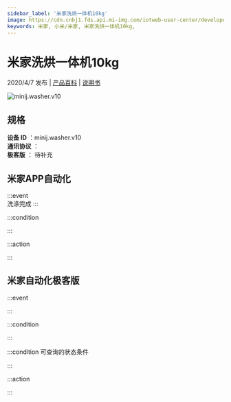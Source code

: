 ```yaml
---
sidebar_label: '米家洗烘一体机10kg'
image: https://cdn.cnbj1.fds.api.mi-img.com/iotweb-user-center/developer_1679047613180Ev9E4Ti8.png?GalaxyAccessKeyId=AKVGLQWBOVIRQ3XLEW&Expires=9223372036854775807&Signature=AL+HbacOA4NMDZz8gGY70O773x0=
keywords: 米家, 小米/米家, 米家洗烘一体机10kg, 
---
```

# 米家洗烘一体机10kg

2020/4/7 发布 | [产品百科](https://home.mi.com/webapp/content/baike/product/index.html?model=minij.washer.v10/) | [说明书](https://home.mi.com/views/introduction.html?model=minij.washer.v10&region=cn)

![minij.washer.v10](https://cdn.cnbj1.fds.api.mi-img.com/iotweb-user-center/developer_1679047613180Ev9E4Ti8.png?GalaxyAccessKeyId=AKVGLQWBOVIRQ3XLEW&Expires=9223372036854775807&Signature=AL+HbacOA4NMDZz8gGY70O773x0=)

## 规格  
> 
**设备 ID** ：minij.washer.v10  
**通讯协议** ：  
**极客版**  ： 待补充 


## 米家APP自动化  

:::event  
洗涤完成
:::

:::condition  

:::

:::action   

:::

## 米家自动化极客版  

:::event  

:::

:::condition  

:::

:::condition 可查询的状态条件  

:::

:::action  

:::

        
